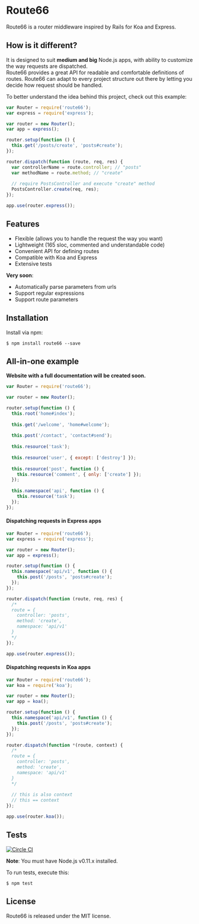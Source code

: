 # Route66

Route66 is a router middleware inspired by Rails for Koa and Express.


## How is it different?

It is designed to suit **medium and big** Node.js apps, with ability to customize the way requests are dispatched.  
Route66 provides a great API for readable and comfortable definitions of routes.
Route66 can adapt to every project structure out there by letting you decide how request should be handled.

To better understand the idea behind this project, check out this example:

```javascript
var Router = require('route66');
var express = require('express');

var router = new Router();
var app = express();

router.setup(function () {
  this.get('/posts/create', 'posts#create');
});

router.dispatch(function (route, req, res) {
  var controllerName = route.controller; // "posts"
  var methodName = route.method; // "create"
  
  // require PostsController and execute "create" method
  PostsController.create(req, res);
});

app.use(router.express());
```


## Features

- Flexible (allows you to handle the request the way you want)
- Lightweight (165 sloc, commented and understandable code)
- Convenient API for defining routes
- Compatible with Koa and Express
- Extensive tests

**Very soon**:

- Automatically parse parameters from urls
- Support regular expressions
- Support route parameters


## Installation

Install via npm:

```
$ npm install route66 --save
```


## All-in-one example

**Website with a full documentation will be created soon.**

```javascript
var Router = require('route66');

var router = new Router();

router.setup(function () {
  this.root('home#index');
  
  this.get('/welcome', 'home#welcome');
  
  this.post('/contact', 'contact#send');
  
  this.resource('task');
  
  this.resource('user', { except: ['destroy'] });
  
  this.resource('post', function () {
    this.resource('comment', { only: ['create'] });
  });
  
  this.namespace('api', function () {
    this.resource('task');
  });
});
```

#### Dispatching requests in Express apps

```javascript
var Router = require('route66');
var express = require('express');

var router = new Router();
var app = express();

router.setup(function () {
  this.namespace('api/v1', function () {
    this.post('/posts', 'posts#create');
  });
});

router.dispatch(function (route, req, res) {
  /*
  route = {
    controller: 'posts',
    method: 'create',
    namespace: 'api/v1'
  }
  */
});

app.use(router.express());
```

#### Dispatching requests in Koa apps

```javascript
var Router = require('route66');
var koa = require('koa');

var router = new Router();
var app = koa();

router.setup(function () {
  this.namespace('api/v1', function () {
    this.post('/posts', 'posts#create');
  });
});

router.dispatch(function *(route, context) {
  /*
  route = {
    controller: 'posts',
    method: 'create',
    namespace: 'api/v1'
  }
  */
  
  // this is also context
  // this == context
});

app.use(router.koa());
```


## Tests

[![Circle CI](https://circleci.com/gh/vdemedes/route66.svg?style=svg)](https://circleci.com/gh/vdemedes/route66)

**Note**: You must have Node.js v0.11.x installed.

To run tests, execute this:

```
$ npm test
```


## License

Route66 is released under the MIT license.
